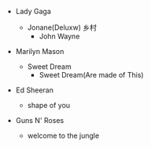 * Lady Gaga
    * Jonane(Deluxw) 乡村
        * John Wayne

* Marilyn Mason
    * Sweet Dream
        * Sweet Dream(Are made of This)

* Ed Sheeran
    * shape of you

* Guns N' Roses
    * welcome to the jungle
